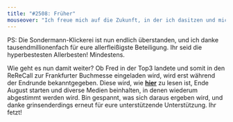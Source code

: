 ```yaml
---
title: "#2508: Früher"
mouseover: "Ich freue mich auf die Zukunft, in der ich dasitzen und mich an frühere Tage erinnern werde, in denen ich dasaß und mich auf die Zukunft freute, in der ich..."
---
```


PS:
Die Sondermann-Klickerei ist nun endlich überstanden, und ich danke tausendmillionenfach für eure allerfleißigste Beteiligung. Ihr seid die hyperbestesten Allerbesten! Mindestens.

Wie geht es nun damit weiter? 
Ob Fred in der Top3 landete und somit in den ReReCall zur Frankfurter Buchmesse eingeladen wird, wird erst während der Endrunde bekanntgegeben. Diese wird, wie <a href="http://mycomicsde.blogspot.de/2012/07/web-sondermann-vorrunde-endet-heute.html"><strong>hier</strong></a> zu lesen ist, Ende August starten und diverse Medien beinhalten, in denen wiederum abgestimmt werden wird. 
Bin gespannt, was sich daraus ergeben wird, und danke grinsenderdings erneut für eure unterstützende Unterstützung.
Ihr fetzt!
